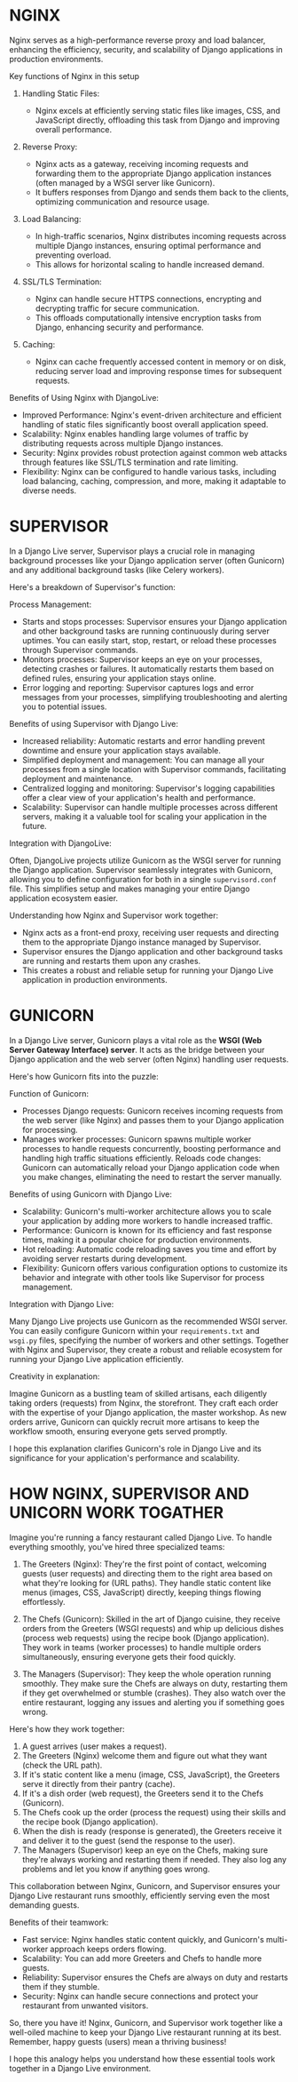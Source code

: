 #  NGINX

Nginx serves as a high-performance reverse proxy and load balancer, enhancing the efficiency, security, and scalability of Django applications in production environments.

Key functions of Nginx in this setup

1. Handling Static Files:
   - Nginx excels at efficiently serving static files like images, CSS, and JavaScript directly, offloading this task from Django and improving overall performance.
     

2. Reverse Proxy:
   - Nginx acts as a gateway, receiving incoming requests and forwarding them to the appropriate Django application instances (often managed by a WSGI server like Gunicorn).
   - It buffers responses from Django and sends them back to the clients, optimizing communication and resource usage.
     

3. Load Balancing:
   - In high-traffic scenarios, Nginx distributes incoming requests across multiple Django instances, ensuring optimal performance and preventing overload.
   - This allows for horizontal scaling to handle increased demand.

4. SSL/TLS Termination:
   - Nginx can handle secure HTTPS connections, encrypting and decrypting traffic for secure communication.
   - This offloads computationally intensive encryption tasks from Django, enhancing security and performance.

5. Caching:
   - Nginx can cache frequently accessed content in memory or on disk, reducing server load and improving response times for subsequent requests.
  
Benefits of Using Nginx with DjangoLive:

- Improved Performance: Nginx's event-driven architecture and efficient handling of static files significantly boost overall application speed.
- Scalability: Nginx enables handling large volumes of traffic by distributing requests across multiple Django instances.
- Security: Nginx provides robust protection against common web attacks through features like SSL/TLS termination and rate limiting.
- Flexibility: Nginx can be configured to handle various tasks, including load balancing, caching, compression, and more, making it adaptable to diverse needs.

#  SUPERVISOR

In a Django Live server, Supervisor plays a crucial role in managing background processes like your Django application server (often Gunicorn) and any additional background tasks (like Celery workers). 

Here's a breakdown of Supervisor's function:

Process Management:

- Starts and stops processes: Supervisor ensures your Django application and other background tasks are running continuously during server uptimes. You can easily start, stop, restart, or reload these processes through Supervisor commands.
- Monitors processes: Supervisor keeps an eye on your processes, detecting crashes or failures. It automatically restarts them based on defined rules, ensuring your application stays online.
- Error logging and reporting: Supervisor captures logs and error messages from your processes, simplifying troubleshooting and alerting you to potential issues.

Benefits of using Supervisor with Django Live:

- Increased reliability: Automatic restarts and error handling prevent downtime and ensure your application stays available.
- Simplified deployment and management: You can manage all your processes from a single location with Supervisor commands, facilitating deployment and maintenance.
- Centralized logging and monitoring: Supervisor's logging capabilities offer a clear view of your application's health and performance.
- Scalability: Supervisor can handle multiple processes across different servers, making it a valuable tool for scaling your application in the future.

Integration with DjangoLive:

Often, DjangoLive projects utilize Gunicorn as the WSGI server for running the Django application. Supervisor seamlessly integrates with Gunicorn, allowing you to define configuration for both in a single `supervisord.conf` file. This simplifies setup and makes managing your entire Django application ecosystem easier.

Understanding how Nginx and Supervisor work together:

- Nginx acts as a front-end proxy, receiving user requests and directing them to the appropriate Django instance managed by Supervisor.
- Supervisor ensures the Django application and other background tasks are running and restarts them upon any crashes.
- This creates a robust and reliable setup for running your Django Live application in production environments.

#  GUNICORN

In a Django Live server, Gunicorn plays a vital role as the **WSGI (Web Server Gateway Interface) server**. It acts as the bridge between your Django application and the web server (often Nginx) handling user requests. 

Here's how Gunicorn fits into the puzzle:

Function of Gunicorn:

- Processes Django requests: Gunicorn receives incoming requests from the web server (like Nginx) and passes them to your Django application for processing.
- Manages worker processes: Gunicorn spawns multiple worker processes to handle requests concurrently, boosting performance and handling high traffic situations efficiently.
   Reloads code changes: Gunicorn can automatically reload your Django application code when you make changes, eliminating the need to restart the server manually.

Benefits of using Gunicorn with Django Live:

- Scalability: Gunicorn's multi-worker architecture allows you to scale your application by adding more workers to handle increased traffic.
- Performance: Gunicorn is known for its efficiency and fast response times, making it a popular choice for production environments.
- Hot reloading: Automatic code reloading saves you time and effort by avoiding server restarts during development.
- Flexibility: Gunicorn offers various configuration options to customize its behavior and integrate with other tools like Supervisor for process management.

Integration with Django Live:

Many Django Live projects use Gunicorn as the recommended WSGI server. You can easily configure Gunicorn within your `requirements.txt` and `wsgi.py` files, specifying the number of workers and other settings. Together with Nginx and Supervisor, they create a robust and reliable ecosystem for running your Django Live application efficiently.

Creativity in explanation:

Imagine Gunicorn as a bustling team of skilled artisans, each diligently taking orders (requests) from Nginx, the storefront. They craft each order with the expertise of your Django application, the master workshop. As new orders arrive, Gunicorn can quickly recruit more artisans to keep the workflow smooth, ensuring everyone gets served promptly.

I hope this explanation clarifies Gunicorn's role in Django Live and its significance for your application's performance and scalability. 

#  HOW NGINX, SUPERVISOR AND UNICORN WORK TOGATHER

Imagine you're running a fancy restaurant called Django Live. To handle everything smoothly, you've hired three specialized teams:

1. The Greeters (Nginx): They're the first point of contact, welcoming guests (user requests) and directing them to the right area based on what they're looking for (URL paths). They handle static content like menus (images, CSS, JavaScript) directly, keeping things flowing effortlessly.

2. The Chefs (Gunicorn): Skilled in the art of Django cuisine, they receive orders from the Greeters (WSGI requests) and whip up delicious dishes (process web requests) using the recipe book (Django application). They work in teams (worker processes) to handle multiple orders simultaneously, ensuring everyone gets their food quickly.

3. The Managers (Supervisor): They keep the whole operation running smoothly. They make sure the Chefs are always on duty, restarting them if they get overwhelmed or stumble (crashes). They also watch over the entire restaurant, logging any issues and alerting you if something goes wrong.

Here's how they work together:

1. A guest arrives (user makes a request).
2. The Greeters (Nginx) welcome them and figure out what they want (check the URL path).
3. If it's static content like a menu (image, CSS, JavaScript), the Greeters serve it directly from their pantry (cache).
4. If it's a dish order (web request), the Greeters send it to the Chefs (Gunicorn).
5. The Chefs cook up the order (process the request) using their skills and the recipe book (Django application).
6. When the dish is ready (response is generated), the Greeters receive it and deliver it to the guest (send the response to the user).
7. The Managers (Supervisor) keep an eye on the Chefs, making sure they're always working and restarting them if needed. They also log any problems and let you know if anything goes wrong.

This collaboration between Nginx, Gunicorn, and Supervisor ensures your Django Live restaurant runs smoothly, efficiently serving even the most demanding guests.

Benefits of their teamwork:

- Fast service: Nginx handles static content quickly, and Gunicorn's multi-worker approach keeps orders flowing.
- Scalability: You can add more Greeters and Chefs to handle more guests.
- Reliability: Supervisor ensures the Chefs are always on duty and restarts them if they stumble.
- Security: Nginx can handle secure connections and protect your restaurant from unwanted visitors.

So, there you have it! Nginx, Gunicorn, and Supervisor work together like a well-oiled machine to keep your Django Live restaurant running at its best. Remember, happy guests (users) mean a thriving business!

I hope this analogy helps you understand how these essential tools work together in a Django Live environment.

